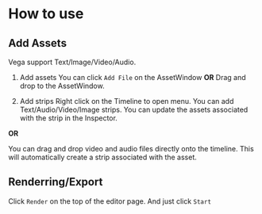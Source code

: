 # How to use

## Add Assets
Vega support Text/Image/Video/Audio.
1. Add assets
You can click `Add File` on the AssetWindow __OR__ Drag and drop to the AssetWindow.

2. Add strips
Right click on the Timeline to open menu.
You can add Text/Audio/Video/Image strips.
You can update the assets associated with the strip in the Inspector.

__OR__

You can drag and drop video and audio files directly onto the timeline. This will automatically create a strip associated with the asset.

## Renderring/Export
Click `Render` on the top of the editor page.
And just click `Start`